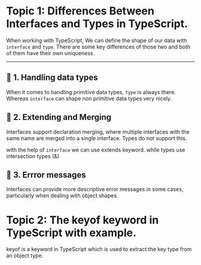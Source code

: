 # Topic 1: Differences Between Interfaces and Types in TypeScript.

When working with TypeScript, We can define the shape of our data with `interface` and `type`. There are some key differences of those two and both of them have their own uniqueness.

---

## 🔹 1. Handling data types
When it comes to handling primitive data types, `type` is always there. Whereas `interface` can shape non primitive data types very nicely.

## 🔹 2. Extending and Merging
Interfaces support declaration merging, where multiple interfaces with the same name are merged into a single interface. Types do not support this.

with the help of `interface` we can use extends keyword. while types use intersection types (&)

## 🔹 3. Errror messages
Interfaces can provide more descriptive error messages in some cases, particularly when dealing with object shapes.





# Topic 2: The keyof keyword in TypeScript with example. 

keyof is a keyword in TypeScript which is used to extract the key type from an object type.



